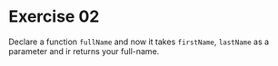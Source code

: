 # Exercise 02
Declare a function `fullName` and now it takes `firstName`, `lastName` as a parameter and ir returns your full-name.